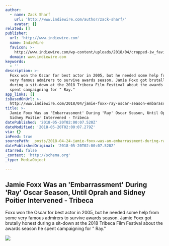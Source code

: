 ```yaml
---
author:
  - name: Zack Sharf
    url: 'http://www.indiewire.com/author/zack-sharf/'
    avatar: {}
related: []
publisher:
  url: 'http://www.indiewire.com'
  name: IndieWire
  favicon: >-
    http://www.indiewire.com/wp-content/uploads/2018/04/cropped-iw_favicon.png?w=192
  domain: www.indiewire.com
keywords:
  - ''
description: >-
  Foxx won the Oscar for best actor in 2005, but he needed some help from some
  very famous admirers to survive awards season. Jamie Foxx got brutally honest
  during a sit-down at the 2018 Tribeca Film Festival about the awards season he
  spent campaigning for " Ray."
app_links: []
isBasedOnUrl: >-
  http://www.indiewire.com/2018/04/jamie-foxx-ray-oscar-season-embarassment-oprah-sidney-poitier-1201956281/
title: >-
  Jamie Foxx Was an 'Embarrassment' During 'Ray' Oscar Season, Until Oprah and
  Sidney Poitier Intervened - Tribeca
datePublished: '2018-05-20T02:00:07.520Z'
dateModified: '2018-05-20T02:00:07.279Z'
via: {}
inFeed: true
sourcePath: _posts/2018-04-24-jamie-foxx-was-an-embarrassment-during-ray-oscar-season.md
datePublishedOriginal: '2018-05-20T02:00:07.520Z'
starred: false
_context: 'http://schema.org'
_type: MediaObject

---
```

<article style=""><h1>Jamie Foxx Was an 'Embarrassment' During 'Ray' Oscar Season, Until Oprah and Sidney Poitier Intervened - Tribeca</h1><p>Foxx won the Oscar for best actor in 2005, but he needed some help from some very famous admirers to survive awards season. Jamie Foxx got brutally honest during a sit-down at the 2018 Tribeca Film Festival about the awards season he spent campaigning for " Ray."</p><img src="http://www.indiewire.com/wp-content/uploads/2018/04/screen-shot-2018-04-23-at-7-20-24-pm.png" /></article>